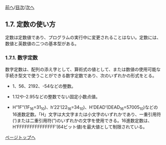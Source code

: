<!--navi start1-->
[前へ](1-6.md)/[目次](https://momoko-yokogawa.github.io/opensourcecobol.github.io/markdown/TOC.html)/[次へ](1-7-2.md)
<!--navi end1-->
## 1.7. 定数の使い方

定数は定数値であり、プログラムの実行中に変更されることはない。定数には、数値と英数値の二つの基本型がある。
### 1.7.1. 数字定数
数字定数は、配列の添え字として、算術式の値として、または数値の使用可能な手続き型文で使うことができる数字定数であり、次のいずれかの形式をとる。

- 1、56、2192、-54などの整数。

- 1.12や-2.95などの整数でない固定小数点値。

- H”1F”(1F<sub>16</sub>=31<sub>10</sub>)、h’22’(22<sub>16</sub>=34<sub>10</sub>)、H’DEAD’(DEAD<sub>16</sub>=57005<sub>10</sub>)などの16進数定数。「H」文字は大文字または小文字のいずれかであり、一重引用符(‘)または二重引用符(“)のいずれかの文字を使用できる。16進数定数は、H’FFFFFFFFFFFFFFF’(64ビット値)を最大値として制限されている。

<!--navi start2-->

[ページトップへ](1-7-1.md)
<!--navi end2-->
